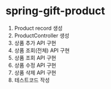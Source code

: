 # spring-gift-product

1. Product record 생성
2. ProductController 생성
3. 상품 추가 API 구현
4. 상품 조회(전체) API 구현
5. 상품 조회 API 구현
6. 상품 수정 API 구현
7. 상품 삭제 API 구현
8. 테스트코드 작성
